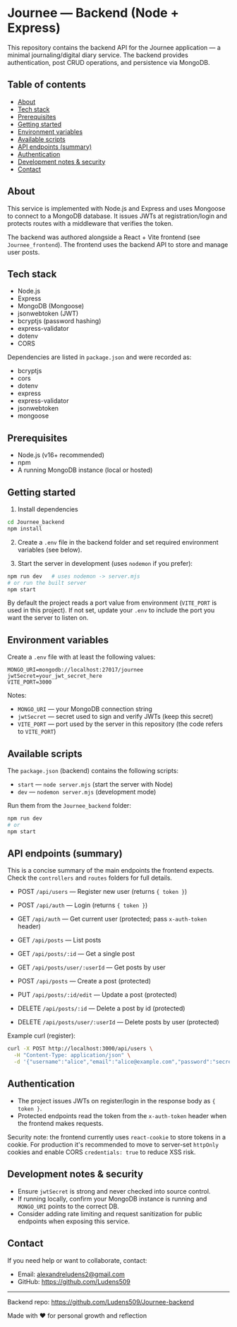 # Journee — Backend (Node + Express)

This repository contains the backend API for the Journee application — a minimal journaling/digital diary service. The backend provides authentication, post CRUD operations, and persistence via MongoDB.

## Table of contents

- [About](#about)
- [Tech stack](#tech-stack)
- [Prerequisites](#prerequisites)
- [Getting started](#getting-started)
- [Environment variables](#environment-variables)
- [Available scripts](#available-scripts)
- [API endpoints (summary)](#api-endpoints-summary)
- [Authentication](#authentication)
- [Development notes & security](#development-notes--security)
- [Contact](#contact)

## About

This service is implemented with Node.js and Express and uses Mongoose to connect to a MongoDB database. It issues JWTs at registration/login and protects routes with a middleware that verifies the token.

The backend was authored alongside a React + Vite frontend (see `Journee_frontend`). The frontend uses the backend API to store and manage user posts.

## Tech stack

- Node.js
- Express
- MongoDB (Mongoose)
- jsonwebtoken (JWT)
- bcryptjs (password hashing)
- express-validator
- dotenv
- CORS

Dependencies are listed in `package.json` and were recorded as:

- bcryptjs
- cors
- dotenv
- express
- express-validator
- jsonwebtoken
- mongoose

## Prerequisites

- Node.js (v16+ recommended)
- npm
- A running MongoDB instance (local or hosted)

## Getting started

1. Install dependencies

```bash
cd Journee_backend
npm install
```

2. Create a `.env` file in the backend folder and set required environment variables (see below).

3. Start the server in development (uses `nodemon` if you prefer):

```bash
npm run dev   # uses nodemon -> server.mjs
# or run the built server
npm start
```

By default the project reads a port value from environment (`VITE_PORT` is used in this project). If not set, update your `.env` to include the port you want the server to listen on.

## Environment variables

Create a `.env` file with at least the following values:

```env
MONGO_URI=mongodb://localhost:27017/journee
jwtSecret=your_jwt_secret_here
VITE_PORT=3000
```

Notes:
- `MONGO_URI` — your MongoDB connection string
- `jwtSecret` — secret used to sign and verify JWTs (keep this secret)
- `VITE_PORT` — port used by the server in this repository (the code refers to `VITE_PORT`)

## Available scripts

The `package.json` (backend) contains the following scripts:

- `start` — `node server.mjs` (start the server with Node)
- `dev` — `nodemon server.mjs` (development mode)

Run them from the `Journee_backend` folder:

```bash
npm run dev
# or
npm start
```

## API endpoints (summary)

This is a concise summary of the main endpoints the frontend expects. Check the `controllers` and `routes` folders for full details.

- POST `/api/users` — Register new user (returns `{ token }`)
- POST `/api/auth` — Login (returns `{ token }`)
- GET `/api/auth` — Get current user (protected; pass `x-auth-token` header)

- GET `/api/posts` — List posts
- GET `/api/posts/:id` — Get a single post
- GET `/api/posts/user/:userId` — Get posts by user
- POST `/api/posts` — Create a post (protected)
- PUT `/api/posts/:id/edit` — Update a post (protected)
- DELETE `/api/posts/:id` — Delete a post by id (protected)
- DELETE `/api/posts/user/:userId` — Delete posts by user (protected)

Example curl (register):

```bash
curl -X POST http://localhost:3000/api/users \
  -H "Content-Type: application/json" \
  -d '{"username":"alice","email":"alice@example.com","password":"secret"}'
```

## Authentication

- The project issues JWTs on register/login in the response body as `{ token }`.
- Protected endpoints read the token from the `x-auth-token` header when the frontend makes requests.

Security note: the frontend currently uses `react-cookie` to store tokens in a cookie. For production it's recommended to move to server-set `httpOnly` cookies and enable CORS `credentials: true` to reduce XSS risk.

## Development notes & security

- Ensure `jwtSecret` is strong and never checked into source control.
- If running locally, confirm your MongoDB instance is running and `MONGO_URI` points to the correct DB.
- Consider adding rate limiting and request sanitization for public endpoints when exposing this service.

## Contact

If you need help or want to collaborate, contact:

- Email: alexandreludens2@gmail.com
- GitHub: https://github.com/Ludens509

---

Backend repo: https://github.com/Ludens509/Journee-backend

Made with ❤️ for personal growth and reflection
